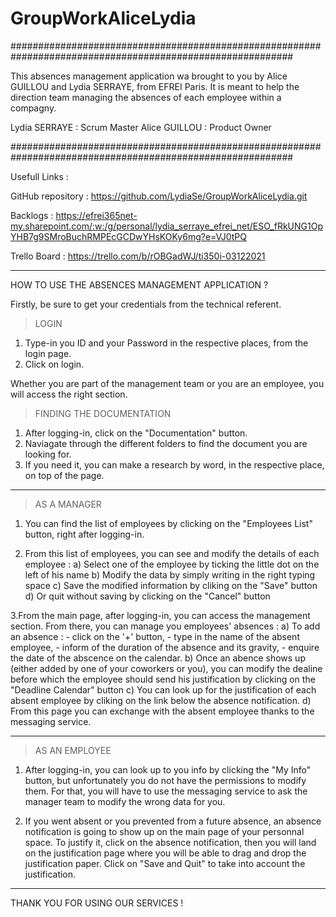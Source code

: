 # GroupWorkAliceLydia

###########################################################################################################

This absences management application wa brought to you by Alice GUILLOU and Lydia SERRAYE, from EFREI Paris.
It is meant to help the direction team managing the absences of each employee within a compagny.

Lydia SERRAYE  : Scrum Master
Alice GUILLOU : Product Owner

###########################################################################################################

Usefull Links :

GitHub repository : https://github.com/LydiaSe/GroupWorkAliceLydia.git

Backlogs : https://efrei365net-my.sharepoint.com/:w:/g/personal/lydia_serraye_efrei_net/ESO_fRkUNG1OpYHB7g9SMroBuchRMPEcGCDwYHsKOKy6mg?e=VJ0tPQ

Trello Board : https://trello.com/b/rOBGadWJ/ti350i-03122021

------------------------------------------------------------------------------------------------------------

HOW TO USE THE ABSENCES MANAGEMENT APPLICATION ?

Firstly, be sure to get your credentials from the technical referent. 

  > LOGIN

1. Type-in you ID and your Password in the respective places, from the login page.
2. Click on login.

Whether you are part of the management team or you are an employee, you will access the right section.

  > FINDING THE DOCUMENTATION

1. After logging-in, click on the "Documentation" button.
2. Naviagate through the different folders to find the document you are looking for.
3. If you need it, you can make a research by word, in the respective place, on top of the page.

------------------------------------------------------------------------------------------------------------

  > AS A MANAGER

1. You can find the list of employees by clicking on the "Employees List" button, right after logging-in.

2. From this list of employees, you can see and modify the details of each employee :
  a) Select one of the employee by ticking the little dot on the left of his name
  b) Modify the data by simply writing in the right typing space
  c) Save the modified information by cliking on the "Save" button
  d) Or quit without saving by clicking on the "Cancel" button

3.From the main page, after logging-in, you can access the management section. From there, you can manage you employees' absences :
  a) To add an absence : 
    - click on the '+' button,
    - type in the name of the absent employee,
    - inform of the duration of the absence and its gravity,
    - enquire the date of the abscence on the calendar.
  b) Once an abence shows up (either added by one of your coworkers or you), you can modify the dealine before which the employee should send his justification by clicking on the "Deadline Calendar" button
  c) You can look up for the justification of each absent employee by cliking on the link below the absence notification.
  d) From this page you can exchange with the absent employee thanks to the messaging service.

------------------------------------------------------------------------------------------------------------

  > AS AN EMPLOYEE

1. After logging-in, you can look up to you info by clicking the "My Info" button, but unfortunately you do not have the permissions to modify them.
   For that, you will have to use the messaging service to ask the manager team to modify the wrong data for you.

2. If you went absent or you prevented from a future absence, an absence notification is going to show up on the main page of your personnal space.
   To justify it, click on the absence notification, then you will land on the justification page where you will be able to drag and drop the justification paper.
   Click on "Save and Quit" to take into account the justification.
   
------------------------------------------------------------------------------------------------------------

THANK YOU FOR USING OUR SERVICES !
